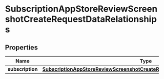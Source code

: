 

# SubscriptionAppStoreReviewScreenshotCreateRequestDataRelationships


## Properties

| Name | Type | Description | Notes |
|------------ | ------------- | ------------- | -------------|
|**subscription** | [**SubscriptionAppStoreReviewScreenshotCreateRequestDataRelationshipsSubscription**](SubscriptionAppStoreReviewScreenshotCreateRequestDataRelationshipsSubscription.md) |  |  |



